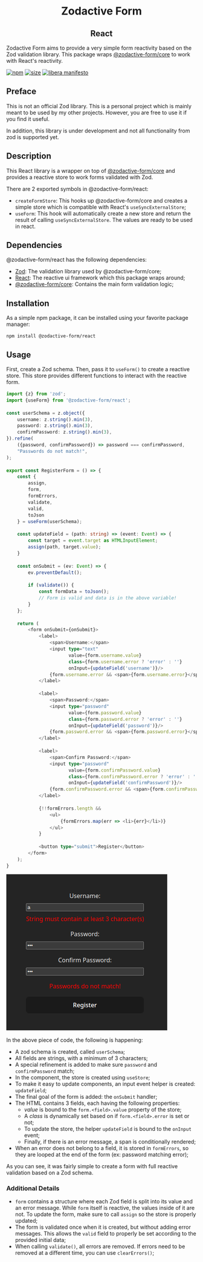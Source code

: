 [npm]: https://img.shields.io/npm/v/@zodactive-form/react

[npm-url]: https://www.npmjs.com/package/@zodactive-form/react

[size]: https://packagephobia.now.sh/badge?p=@zodactive-form/react

[size-url]: https://packagephobia.now.sh/result?p=@zodactive-form/react

[libera]: https://img.shields.io/badge/libera-manifesto-lightgrey.svg

[libera-url]: https://liberamanifesto.com

<h1 align="center">Zodactive Form</h1>
<h2 align="center">React</h2>

Zodactive Form aims to provide a very simple form reactivity
based on the Zod validation library. This package wraps
[@zodactive-form/core](https://npmjs.com/package/@zodactive-form/core)
to work with React's reactivity.

[![npm][npm]][npm-url]
[![size][size]][size-url]
[![libera manifesto][libera]][libera-url]

## Preface

This is not an official Zod library. This is a personal project which is mainly meant
to be used by my other projects. However, you are free to use it if you find it useful.

In addition, this library is under development and not all functionality from zod is
supported yet.

## Description

This React library is a wrapper on top of
[@zodactive-form/core](https://npmjs.com/package/@zodactive-form/core) and provides
a reactive store to work forms validated with Zod.

There are 2 exported symbols in @zodactive-form/react:

- `createFormStore`: This hooks up @zodactive-form/core and creates a simple store
  which is compatible with React's `useSyncExternalStore`;
- `useForm`: This hook will automatically create a new store and return the result
  of calling `useSyncExternalStore`. The values are ready to be used in react.

## Dependencies

@zodactive-form/react has the following dependencies:

- [Zod](https://npmjs.com/package/zod): The validation library used by @zodactive-form/core;
- [React](https://npmjs.com/package/react): The reactive ui framework which this package
  wraps around;
- [@zodactive-form/core](https://npmjs.com/package/@zodactive-form/core): Contains the main
  form validation
  logic;

## Installation

As a simple npm package, it can be installed using your favorite package manager:

```shell
npm install @zodactive-form/react
```

## Usage

First, create a Zod schema. Then, pass it to `useForm()` to create a reactive store. This store
provides different functions to interact with the reactive form.

```typescript jsx
import {z} from 'zod';
import {useForm} from '@zodactive-form/react';

const userSchema = z.object({
    username: z.string().min(3),
    password: z.string().min(3),
    confirmPassword: z.string().min(3),
}).refine(
    ({password, confirmPassword}) => password === confirmPassword,
    "Passwords do not match!",
);

export const RegisterForm = () => {
    const {
        assign,
        form,
        formErrors,
        validate,
        valid,
        toJson
    } = useForm(userSchema);

    const updateField = (path: string) => (event: Event) => {
        const target = event.target as HTMLInputElement;
        assign(path, target.value);
    }

    const onSubmit = (ev: Event) => {
        ev.preventDefault();

        if (validate()) {
            const formData = toJson();
            // Form is valid and data is in the above variable!
        }
    };

    return (
        <form onSubmit={onSubmit}>
            <label>
                <span>Username:</span>
                <input type="text"
                       value={form.username.value}
                       class={form.username.error ? 'error' : ''}
                       onInput={updateField('username')}/>
                {form.username.error && <span>{form.username.error}</span>}
            </label>

            <label>
                <span>Password:</span>
                <input type="password"
                       value={form.password.value}
                       class={form.password.error ? 'error' : ''}
                       onInput={updateField('password')}/>
                {form.password.error && <span>{form.password.error}</span>}
            </label>

            <label>
                <span>Confirm Password:</span>
                <input type="password"
                       value={form.confirmPassword.value}
                       class={form.confirmPassword.error ? 'error' : ''}
                       onInput={updateField('confirmPassword')}/>
                {form.confirmPassword.error && <span>{form.confirmPassword.error}</span>}
            </label>

            {!!formErrors.length &&
                <ul>
                    {formErrors.map(err => <li>{err}</li>)}
                </ul>
            }

            <button type="submit">Register</button>
        </form>
    );
}
```

![Form screenshot with errors](./images/form-with-errors.png)

In the above piece of code, the following is happening:

- A zod schema is created, called `userSchema`;
- All fields are strings, with a minimum of 3 characters;
- A special refinement is added to make sure `password` and `confirmPassword` match;
- In the component, the store is created using `useStore`;
- To make it easy to update components, an input event helper is created: `updateField`;
- The final goal of the form is added: the `onSubmit` handler;
- The HTML contains 3 fields, each having the following properties:
    - *value* is bound to the `form.<field>.value` property of the store;
    - A *class* is dynamically set based on if `form.<field>.error` is set or not;
    - To update the store, the helper `updateField` is bound to the `onInput` event;
    - Finally, if there is an error message, a span is conditionally rendered;
- When an error does not belong to a field, it is stored in `formErrors`, so they are looped
  at the end of the form (ex: password matching error);

As you can see, it was fairly simple to create a form with full reactive validation based
on a Zod schema.

### Additional Details

- `form` contains a structure where each Zod field is split into its value and an error message.
  While `form` itself is reactive, the values inside of it are not. To update the form, make sure
  to call `assign` so the store is properly updated;
- The form is validated once when it is created, but without adding error messages. This allows the
  `valid` field to properly be set according to the provided initial data;
- When calling `validate()`, all errors are removed. If errors need to be removed at a different
  time, you can use `clearErrors()`;
